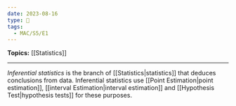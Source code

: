 ```yaml
---
date: 2023-08-16
type: 🧠
tags:
  - MAC/S5/E1
---
```


**Topics:** [[Statistics]]

---

_Inferential statistics_ is the branch of [[Statistics|statistics]] that deduces conclusions from data. Inferential statistics use [[Point Estimation|point estimation]], [[interval Estimation|interval estimation]] and [[Hypothesis Test|hypothesis tests]] for these purposes.
